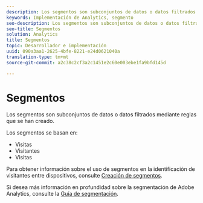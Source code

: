 ```yaml
---
description: Los segmentos son subconjuntos de datos o datos filtrados mediante reglas que se han creado.
keywords: Implementación de Analytics, segmento
seo-description: Los segmentos son subconjuntos de datos o datos filtrados mediante reglas que se han creado.
seo-title: Segmentos
solution: Analytics
title: Segmentos
topic: Desarrollador e implementación
uuid: 090a3aa1-2625-4bfe-8221-e24d0621040a
translation-type: tm+mt
source-git-commit: a2c38c2cf3a2c1451e2c60e003ebe1fa9bfd145d

---
```



# Segmentos

Los segmentos son subconjuntos de datos o datos filtrados mediante reglas que se han creado.

Los segmentos se basan en:

* Visitas
* Visitantes
* Visitas

Para obtener información sobre el uso de segmentos en la identificación de visitantes entre dispositivos, consulte [Creación de segmentos](../../implement/js-implementation/xdevice-visid/segments.md#concept_77F0A880A6BA4A919A233DAF9D0D6FB5).

Si desea más información en profundidad sobre la segmentación de Adobe Analytics, consulte la [Guía de segmentación](https://marketing.adobe.com/resources/help/en_US/analytics/segment/).
